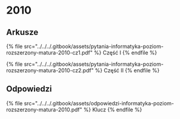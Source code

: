 # 2010

## Arkusze

{% file src="../../../.gitbook/assets/pytania-informatyka-poziom-rozszerzony-matura-2010-cz1.pdf" %}
Część I
{% endfile %}

{% file src="../../../.gitbook/assets/pytania-informatyka-poziom-rozszerzony-matura-2010-cz2.pdf" %}
Część II
{% endfile %}



## Odpowiedzi

{% file src="../../../.gitbook/assets/odpowiedzi-informatyka-poziom-rozszerzony-matura-2010.pdf" %}
Klucz
{% endfile %}
